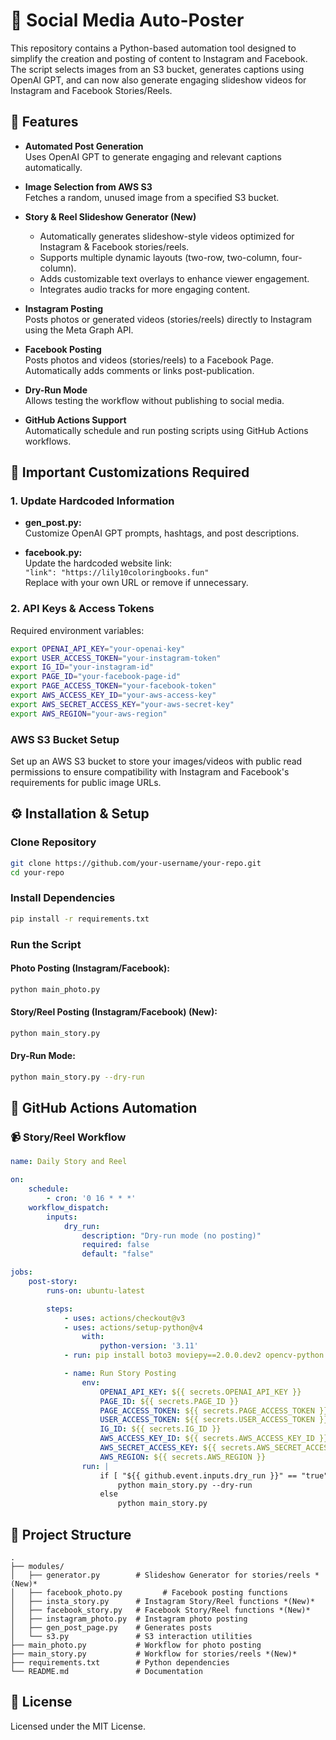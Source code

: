 # 🎨 Social Media Auto-Poster

This repository contains a Python-based automation tool designed to simplify the creation and posting of content to Instagram and Facebook. The script selects images from an S3 bucket, generates captions using OpenAI GPT, and can now also generate engaging slideshow videos for Instagram and Facebook Stories/Reels.

## 🚀 Features

- **Automated Post Generation**  
    Uses OpenAI GPT to generate engaging and relevant captions automatically.

- **Image Selection from AWS S3**  
    Fetches a random, unused image from a specified S3 bucket.

- **Story & Reel Slideshow Generator (New)**  
    - Automatically generates slideshow-style videos optimized for Instagram & Facebook stories/reels.
    - Supports multiple dynamic layouts (two-row, two-column, four-column).
    - Adds customizable text overlays to enhance viewer engagement.
    - Integrates audio tracks for more engaging content.

- **Instagram Posting**  
    Posts photos or generated videos (stories/reels) directly to Instagram using the Meta Graph API.

- **Facebook Posting**  
    Posts photos and videos (stories/reels) to a Facebook Page. Automatically adds comments or links post-publication.

- **Dry-Run Mode**  
    Allows testing the workflow without publishing to social media.

- **GitHub Actions Support**  
    Automatically schedule and run posting scripts using GitHub Actions workflows.

## 🔧 Important Customizations Required

### 1. Update Hardcoded Information

- **gen_post.py:**  
    Customize OpenAI GPT prompts, hashtags, and post descriptions.

- **facebook.py:**  
    Update the hardcoded website link:  
    `"link": "https://lily10coloringbooks.fun"`  
    Replace with your own URL or remove if unnecessary.

### 2. API Keys & Access Tokens

Required environment variables:

```bash
export OPENAI_API_KEY="your-openai-key"
export USER_ACCESS_TOKEN="your-instagram-token"
export IG_ID="your-instagram-id"
export PAGE_ID="your-facebook-page-id"
export PAGE_ACCESS_TOKEN="your-facebook-token"
export AWS_ACCESS_KEY_ID="your-aws-access-key"
export AWS_SECRET_ACCESS_KEY="your-aws-secret-key"
export AWS_REGION="your-aws-region"
```

### AWS S3 Bucket Setup

Set up an AWS S3 bucket to store your images/videos with public read permissions to ensure compatibility with Instagram and Facebook's requirements for public image URLs.

## ⚙️ Installation & Setup

### Clone Repository

```bash
git clone https://github.com/your-username/your-repo.git
cd your-repo
```

### Install Dependencies

```bash
pip install -r requirements.txt
```

### Run the Script

#### Photo Posting (Instagram/Facebook):

```bash
python main_photo.py
```

#### Story/Reel Posting (Instagram/Facebook) (New):

```bash
python main_story.py
```

#### Dry-Run Mode:

```bash
python main_story.py --dry-run
```

## 📅 GitHub Actions Automation

### 📹 Story/Reel Workflow

```yaml
name: Daily Story and Reel

on:
    schedule:
        - cron: '0 16 * * *'
    workflow_dispatch:
        inputs:
            dry_run:
                description: "Dry-run mode (no posting)"
                required: false
                default: "false"

jobs:
    post-story:
        runs-on: ubuntu-latest

        steps:
            - uses: actions/checkout@v3
            - uses: actions/setup-python@v4
                with:
                    python-version: '3.11'
            - run: pip install boto3 moviepy==2.0.0.dev2 opencv-python numpy Pillow requests

            - name: Run Story Posting
                env:
                    OPENAI_API_KEY: ${{ secrets.OPENAI_API_KEY }}
                    PAGE_ID: ${{ secrets.PAGE_ID }}
                    PAGE_ACCESS_TOKEN: ${{ secrets.PAGE_ACCESS_TOKEN }}
                    USER_ACCESS_TOKEN: ${{ secrets.USER_ACCESS_TOKEN }}
                    IG_ID: ${{ secrets.IG_ID }}
                    AWS_ACCESS_KEY_ID: ${{ secrets.AWS_ACCESS_KEY_ID }}
                    AWS_SECRET_ACCESS_KEY: ${{ secrets.AWS_SECRET_ACCESS_KEY }}
                    AWS_REGION: ${{ secrets.AWS_REGION }}
                run: |
                    if [ "${{ github.event.inputs.dry_run }}" == "true" ]; then
                        python main_story.py --dry-run
                    else
                        python main_story.py
```

## 📂 Project Structure

```plaintext
.
├── modules/
│   ├── generator.py        # Slideshow Generator for stories/reels *(New)*
│   ├── facebook_photo.py         # Facebook posting functions
│   ├── insta_story.py      # Instagram Story/Reel functions *(New)*
│   ├── facebook_story.py   # Facebook Story/Reel functions *(New)*
│   ├── instagram_photo.py  # Instagram photo posting
│   ├── gen_post_page.py    # Generates posts
│   └── s3.py               # S3 interaction utilities
├── main_photo.py           # Workflow for photo posting
├── main_story.py           # Workflow for stories/reels *(New)*
├── requirements.txt        # Python dependencies
└── README.md               # Documentation
```

## 📜 License

Licensed under the MIT License.
